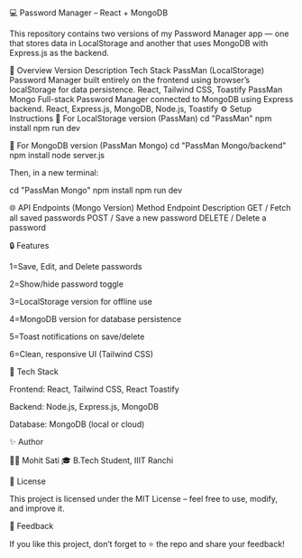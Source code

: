 💻 Password Manager – React + MongoDB

This repository contains two versions of my Password Manager app — one that stores data in LocalStorage and another that uses MongoDB with Express.js as the backend.

🧠 Overview
Version	Description	Tech Stack
PassMan (LocalStorage)	Password Manager built entirely on the frontend using browser’s localStorage for data persistence.	React, Tailwind CSS, Toastify
PassMan Mongo	Full-stack Password Manager connected to MongoDB using Express backend.	React, Express.js, MongoDB, Node.js, Toastify
⚙️ Setup Instructions
🧩 For LocalStorage version (PassMan)
cd "PassMan"
npm install
npm run dev

🧠 For MongoDB version (PassMan Mongo)
cd "PassMan Mongo/backend"
npm install
node server.js


Then, in a new terminal:

cd "PassMan Mongo"
npm install
npm run dev

🌐 API Endpoints (Mongo Version)
Method	 Endpoint	   Description
GET     	/	     Fetch all saved passwords
POST	    /	      Save a new password
DELETE	    /	      Delete a password

🔒 Features

1=Save, Edit, and Delete passwords

2=Show/hide password toggle

3=LocalStorage version for offline use

4=MongoDB version for database persistence

5=Toast notifications on save/delete

6=Clean, responsive UI (Tailwind CSS)

🧰 Tech Stack

Frontend: React, Tailwind CSS, React Toastify

Backend: Node.js, Express.js, MongoDB

Database: MongoDB (local or cloud)

✨ Author

👨‍💻 Mohit Sati
🎓 B.Tech Student, IIIT Ranchi

🧾 License

This project is licensed under the MIT License – feel free to use, modify, and improve it.

💬 Feedback

If you like this project, don’t forget to ⭐ the repo and share your feedback!

